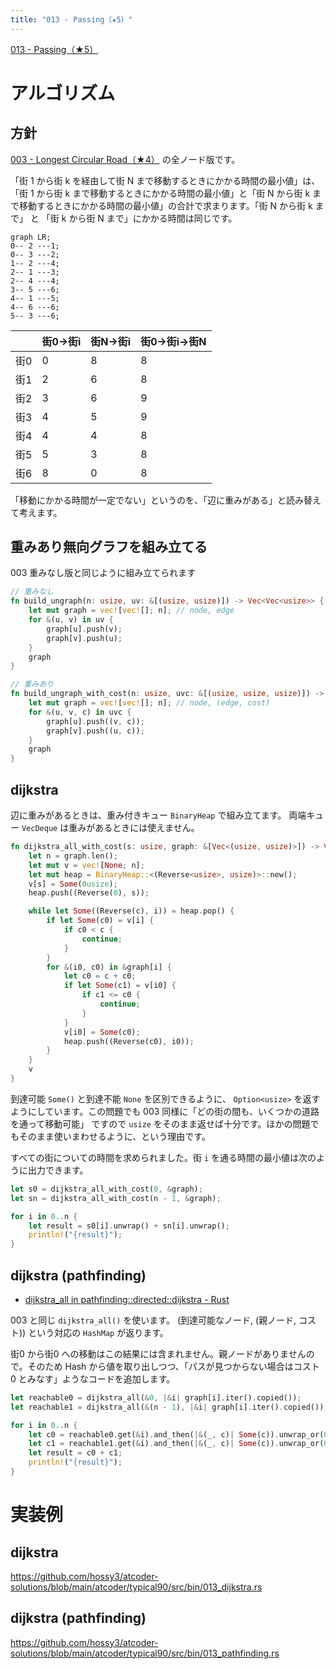 ```yaml
---
title: "013 - Passing（★5）"
---
```


[013 \- Passing（★5）](https://atcoder.jp/contests/typical90/tasks/typical90_m)

# アルゴリズム

## 方針

[003 - Longest Circular Road（★4）](./typical90_003) の全ノード版です。

「街 1 から街 k を経由して街 N まで移動するときにかかる時間の最小値」は、「街 1 から街 k まで移動するときにかかる時間の最小値」と「街 N から街 k まで移動するときにかかる時間の最小値」の合計で求まります。「街 N から街 k まで」 と 「街 k から街 N まで」にかかる時間は同じです。

```mermaid
graph LR;
0-- 2 ---1;
0-- 3 ---2;
1-- 2 ---4;
2-- 1 ---3;
2-- 4 ---4;
3-- 5 ---6;
4-- 1 ---5;
4-- 6 ---6;
5-- 3 ---6;
```

||街0→街i|街N→街i|街0→街i→街N|
|---|---|---|---|
|街0|0|8|8|
|街1|2|6|8|
|街2|3|6|9|
|街3|4|5|9|
|街4|4|4|8|
|街5|5|3|8|
|街6|8|0|8|

「移動にかかる時間が一定でない」というのを、「辺に重みがある」と読み替えて考えます。


## 重みあり無向グラフを組み立てる

003 重みなし版と同じように組み立てられます

```rust
// 重みなし
fn build_ungraph(n: usize, uv: &[(usize, usize)]) -> Vec<Vec<usize>> {
    let mut graph = vec![vec![]; n]; // node, edge
    for &(u, v) in uv {
        graph[u].push(v);
        graph[v].push(u);
    }
    graph
}

// 重みあり
fn build_ungraph_with_cost(n: usize, uvc: &[(usize, usize, usize)]) -> Vec<Vec<(usize, usize)>> {
    let mut graph = vec![vec![]; n]; // node, (edge, cost)
    for &(u, v, c) in uvc {
        graph[u].push((v, c));
        graph[v].push((u, c));
    }
    graph
}
```

## dijkstra

辺に重みがあるときは、重み付きキュー `BinaryHeap` で組み立てます。 両端キュー `VecDeque` は重みがあるときには使えません。

```rust
fn dijkstra_all_with_cost(s: usize, graph: &[Vec<(usize, usize)>]) -> Vec<Option<usize>> {
    let n = graph.len();
    let mut v = vec![None; n];
    let mut heap = BinaryHeap::<(Reverse<usize>, usize)>::new();
    v[s] = Some(0usize);
    heap.push((Reverse(0), s));

    while let Some((Reverse(c), i)) = heap.pop() {
        if let Some(c0) = v[i] {
            if c0 < c {
                continue;
            }
        }
        for &(i0, c0) in &graph[i] {
            let c0 = c + c0;
            if let Some(c1) = v[i0] {
                if c1 <= c0 {
                    continue;
                }
            }
            v[i0] = Some(c0);
            heap.push((Reverse(c0), i0));
        }
    }
    v
}
```

到達可能 `Some()` と到達不能 `None` を区別できるように、 `Option<usize>` を返すようにしています。この問題でも 003 同様に「どの街の間も、いくつかの道路を通って移動可能」 ですので `usize` をそのまま返せば十分です。ほかの問題でもそのまま使いまわせるように、という理由です。

すべての街についての時間を求められました。街 `i` を通る時間の最小値は次のように出力できます。

```rust
let s0 = dijkstra_all_with_cost(0, &graph);
let sn = dijkstra_all_with_cost(n - 1, &graph);

for i in 0..n {
    let result = s0[i].unwrap() + sn[i].unwrap();
    println!("{result}");
}
```


## dijkstra (pathfinding)

* [dijkstra\_all in pathfinding::directed::dijkstra \- Rust](https://docs.rs/pathfinding/latest/pathfinding/directed/dijkstra/fn.dijkstra_all.html)

003 と同じ `dijkstra_all()` を使います。 (到達可能なノード, (親ノード, コスト)) という対応の `HashMap` が返ります。

街0 から街0 への移動はこの結果には含まれません。親ノードがありませんので。そのため Hash から値を取り出しつつ、「パスが見つからない場合はコスト 0 とみなす」ようなコードを追加します。

```rust
let reachable0 = dijkstra_all(&0, |&i| graph[i].iter().copied());
let reachable1 = dijkstra_all(&(n - 1), |&i| graph[i].iter().copied());

for i in 0..n {
    let c0 = reachable0.get(&i).and_then(|&(_, c)| Some(c)).unwrap_or(0);
    let c1 = reachable1.get(&i).and_then(|&(_, c)| Some(c)).unwrap_or(0);
    let result = c0 + c1;
    println!("{result}");
}
```

# 実装例

## dijkstra
https://github.com/hossy3/atcoder-solutions/blob/main/atcoder/typical90/src/bin/013_dijkstra.rs

## dijkstra (pathfinding)
https://github.com/hossy3/atcoder-solutions/blob/main/atcoder/typical90/src/bin/013_pathfinding.rs
